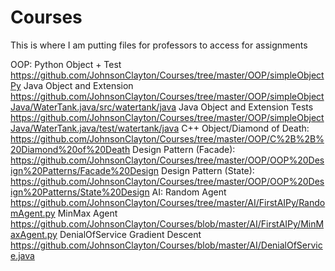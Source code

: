 # Courses
This is where I am putting files for professors to access for assignments

OOP:
    Python Object + Test https://github.com/JohnsonClayton/Courses/tree/master/OOP/simpleObjectPy
    Java Object and Extension https://github.com/JohnsonClayton/Courses/tree/master/OOP/simpleObjectJava/WaterTank.java/src/watertank/java
    Java Object and Extension Tests https://github.com/JohnsonClayton/Courses/tree/master/OOP/simpleObjectJava/WaterTank.java/test/watertank/java
    C++ Object/Diamond of Death: https://github.com/JohnsonClayton/Courses/tree/master/OOP/C%2B%2B%20Diamond%20of%20Death
    Design Pattern (Facade): https://github.com/JohnsonClayton/Courses/tree/master/OOP/OOP%20Design%20Patterns/Facade%20Design
    Design Pattern (State): https://github.com/JohnsonClayton/Courses/tree/master/OOP/OOP%20Design%20Patterns/State%20Design
AI:
    Random Agent https://github.com/JohnsonClayton/Courses/tree/master/AI/FirstAIPy/RandomAgent.py
    MinMax Agent https://github.com/JohnsonClayton/Courses/blob/master/AI/FirstAIPy/MinMaxAgent.py
    DenialOfService Gradient Descent https://github.com/JohnsonClayton/Courses/blob/master/AI/DenialOfService.java
